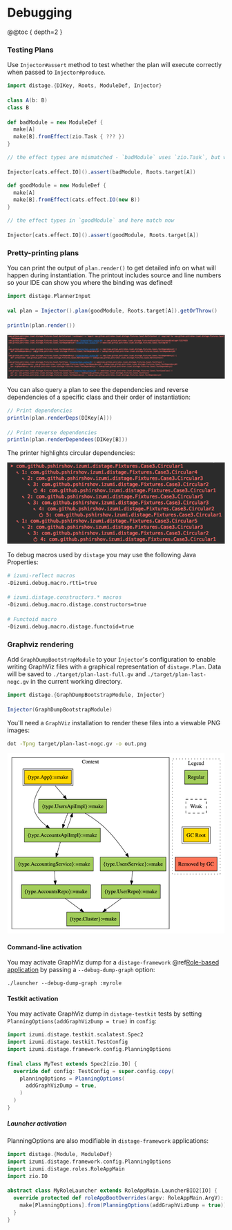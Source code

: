 # Debugging

@@toc { depth=2 }

### Testing Plans

Use `Injector#assert` method to test whether the plan will execute correctly when passed to `Injector#produce`.

```scala mdoc:reset:to-string
import distage.{DIKey, Roots, ModuleDef, Injector}

class A(b: B)
class B

def badModule = new ModuleDef {
  make[A]
  make[B].fromEffect(zio.Task { ??? })
}
```

```scala mdoc:crash:to-string
// the effect types are mismatched - `badModule` uses `zio.Task`, but we expect `cats.effect.IO`

Injector[cats.effect.IO]().assert(badModule, Roots.target[A])
```

```scala mdoc:to-string
def goodModule = new ModuleDef {
  make[A]
  make[B].fromEffect(cats.effect.IO(new B))
}
```

```scala mdoc:to-string
// the effect types in `goodModule` and here match now

Injector[cats.effect.IO]().assert(goodModule, Roots.target[A])
```

### Pretty-printing plans

You can print the output of `plan.render()` to get detailed info on what will happen during instantiation. The printout includes source
and line numbers so your IDE can show you where the binding was defined!

```scala mdoc:to-string
import distage.PlannerInput

val plan = Injector().plan(goodModule, Roots.target[A]).getOrThrow()

println(plan.render())
```

![print-test-plan](media/print-test-plan.png)

You can also query a plan to see the dependencies and reverse dependencies of a specific class and their order of instantiation:

```scala mdoc:to-string
// Print dependencies
println(plan.renderDeps(DIKey[A]))

// Print reverse dependencies
println(plan.renderDependees(DIKey[B]))
```

The printer highlights circular dependencies:

![print-dependencies](media/print-dependencies.png)

To debug macros used by `distage` you may use the following Java Properties:

```bash
# izumi-reflect macros
-Dizumi.debug.macro.rtti=true

# izumi.distage.constructors.* macros
-Dizumi.debug.macro.distage.constructors=true

# Functoid macro
-Dizumi.debug.macro.distage.functoid=true
```

### Graphviz rendering

Add `GraphDumpBootstrapModule` to your `Injector`'s configuration to enable writing GraphViz files with a graphical representation of `distage.Plan`. Data will be saved to `./target/plan-last-full.gv` and `./target/plan-last-nogc.gv` in the current working directory.

```scala mdoc:reset:to-string
import distage.{GraphDumpBootstrapModule, Injector}

Injector(GraphDumpBootstrapModule)
```

You'll need a `GraphViz` installation to render these files into a viewable PNG images:

```bash
dot -Tpng target/plan-last-nogc.gv -o out.png
```

![plan-graph](media/plan-graph.png)

#### Command-line activation

You may activate GraphViz dump for a `distage-framework` @ref[Role-based application](distage-framework.md#roles) by passing a `--debug-dump-graph` option:

```
./launcher --debug-dump-graph :myrole
```

#### Testkit activation

You may activate GraphViz dump in `distage-testkit` tests by setting `PlanningOptions(addGraphVizDump = true)` in `config`:

```scala mdoc:reset
import izumi.distage.testkit.scalatest.Spec2
import izumi.distage.testkit.TestConfig
import izumi.distage.framework.config.PlanningOptions

final class MyTest extends Spec2[zio.IO] {
  override def config: TestConfig = super.config.copy(
    planningOptions = PlanningOptions(
      addGraphVizDump = true,
    )
  )
}
```

##### Launcher activation

PlanningOptions are also modifiable in `distage-framework` applications:

```scala mdoc:reset
import distage.{Module, ModuleDef}
import izumi.distage.framework.config.PlanningOptions
import izumi.distage.roles.RoleAppMain
import zio.IO

abstract class MyRoleLauncher extends RoleAppMain.LauncherBIO2[IO] {
  override protected def roleAppBootOverrides(argv: RoleAppMain.ArgV): Module = new ModuleDef {
    make[PlanningOptions].from(PlanningOptions(addGraphVizDump = true))
  }
}
```
